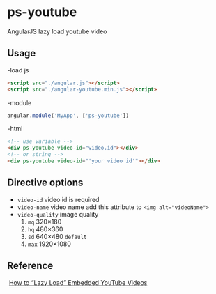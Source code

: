 # ps-youtube
AngularJS lazy load youtube video

## Usage
  -load js
  ```html
  <script src="./angular.js"></script>
  <script src="./angular-youtube.min.js"></script>
  ```

  -module
  ```js
  angular.module('MyApp', ['ps-youtube'])
  ```
  -html
  ```html
  <!-- use variable -->
  <div ps-youtube video-id="video.id"></div>
  <!-- or string -->
  <div ps-youtube video-id="'your video id'"></div>
  ```
## Directive options
  - `video-id` video id is required
  - `video-name` video name add this attribute to `<img alt="videoName">`
  - `video-quality` image quality<br/>
    1. `mq` 320×180<br/>
    2. `hq` 480×360<br/>
    3. `sd` 640×480 `default`<br/>
    4. `max` 1920×1080<br/>

## Reference
  [How to “Lazy Load” Embedded YouTube Videos](https://webdesign.tutsplus.com/tutorials/how-to-lazy-load-embedded-youtube-videos--cms-26743)
